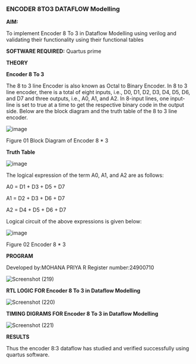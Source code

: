### ENCODER 8TO3 DATAFLOW Modelling

**AIM:**

To implement  Encoder 8 To 3 in Dataflow Modelling using verilog and validating their functionality using their functional tables

**SOFTWARE REQUIRED:** Quartus prime

**THEORY**

**Encoder 8 To 3**

The 8 to 3 line Encoder is also known as Octal to Binary Encoder. In 8 to 3 line encoder, there is a total of eight inputs, i.e., D0, D1, D2, D3, D4, D5, D6, and D7 and three outputs, i.e., A0, A1, and A2. In 8-input lines, one input-line is set to true at a time to get the respective binary code in the output side. Below are the block diagram and the truth table of the 8 to 3 line encoder.

![image](https://github.com/naavaneetha/ENCODER8TO3DATAFLOW/assets/154305477/0bc242c1-eb9e-4c47-afe5-30428470efc3)

Figure 01  Block Diagram of Encoder 8 * 3

**Truth Table**

![image](https://github.com/naavaneetha/ENCODER8TO3DATAFLOW/assets/154305477/35496b14-ae6e-4cd1-9abd-d6736b576575)

The logical expression of the term A0, A1, and A2 are as follows:

A0 = D1 + D3 + D5 + D7

A1 = D2 + D3 + D6 + D7

A2 = D4 + D5 + D6 + D7

Logical circuit of the above expressions is given below:

![image](https://github.com/naavaneetha/ENCODER8TO3DATAFLOW/assets/154305477/95acaee6-c873-4c75-89eb-ef09fb158053)

Figure 02  Encoder 8 * 3



**PROGRAM**

Developed by:MOHANA PRIYA R   Register number:24900710

![Screenshot (219)](https://github.com/user-attachments/assets/45615572-e3cd-4d2b-a00a-b6a11a4d558f)


**RTL LOGIC FOR Encoder 8 To 3 in Dataflow Modelling**


![Screenshot (220)](https://github.com/user-attachments/assets/c1024dd0-e79e-4302-927c-83493fef010b)



**TIMING DIGRAMS FOR Encoder 8 To 3 in Dataflow Modelling**


![Screenshot (221)](https://github.com/user-attachments/assets/a896a992-0e6b-4888-87bf-bb7a84ef42d4)

**RESULTS**


Thus the encoder 8:3 dataflow has studied and verified successfully using quartus software.



